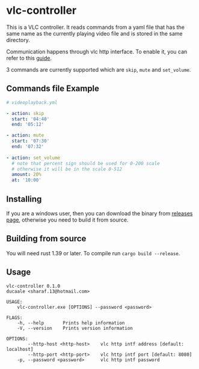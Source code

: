 # vlc-controller
This is a VLC controller. It reads commands from a yaml file that has the
same name as the currently playing video file and is stored in the same directory.

Communication happens through vlc http interface. To enable it, you can refer to this
[guide](https://wiki.videolan.org/Documentation:Modules/http_intf/).

3 commands are currently supported which are ``skip``, ``mute`` and ``set_volume``.

## Commands file Example
```yml
# videoplayback.yml

- action: skip
  start: '04:40'
  end: '05:12'

- action: mute
  start: '07:30'
  end: '07:32'
  
- action: set_volume
  # note that percent sign should be used for 0-200 scale
  # otherwise it will be in the scale 0-512
  amount: 20%
  at: '10:00'

```

## Installing
If you are a windows user, then you can download the binary from [releases page](https://github.com/ducaale/vlc-controller/releases),
otherwise you need to build it from source.

## Building from source
You will need rust 1.39 or later. To compile run ``cargo build --release``.

## Usage
```
vlc-controller 0.1.0
ducaale <sharaf.13@hotmail.com>

USAGE:
    vlc-controller.exe [OPTIONS] --password <password>

FLAGS:
    -h, --help       Prints help information
    -V, --version    Prints version information

OPTIONS:
        --http-host <http-host>    vlc http intf address [default: localhost]
        --http-port <http-port>    vlc http intf port [default: 8080]
    -p, --password <password>      vlc http intf password
```